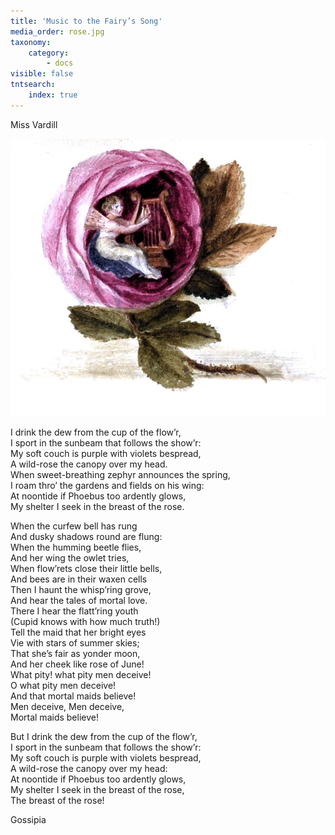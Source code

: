 ```yaml
---
title: 'Music to the Fairy’s Song'
media_order: rose.jpg
taxonomy:
    category:
        - docs
visible: false
tntsearch:
    index: true
---
```


<div class="author">Miss Vardill</div>

![Rose](rose.jpg?resize=200)

I drink the dew from the cup of the flow’r,  
I sport in the sunbeam that follows the show’r:  
My soft couch is purple with violets bespread,  
A wild-rose the canopy over my head.  
When sweet-breathing zephyr announces the spring,  
I roam thro’ the gardens and fields on his wing:  
At noontide if Phoebus too ardently glows,  
My shelter I seek in the breast of the rose.

When the curfew bell has rung  
And dusky shadows round are flung:  
When the humming beetle flies,  
And her wing the owlet tries,  
When flow’rets close their little bells,  
And bees are in their waxen cells  
Then I haunt the whisp’ring grove,  
And hear the tales of mortal love.  
There I hear the flatt’ring youth  
(Cupid knows with how much truth!)  
Tell the maid that her bright eyes  
Vie with stars of summer skies;  
That she’s fair as yonder moon,  
And her cheek like rose of June!  
What pity! what pity men deceive!  
O what pity men deceive!  
And that mortal maids believe!  
Men deceive, Men deceive,  
Mortal maids believe!  

But I drink the dew from the cup of the flow’r,  
I sport in the sunbeam that follows the show’r:  
My soft couch is purple with violets bespread,  
A wild-rose the canopy over my head:  
At noontide if Phoebus too ardently glows,  
My shelter I seek in the breast of the rose,  
The breast of the rose!

Gossipia